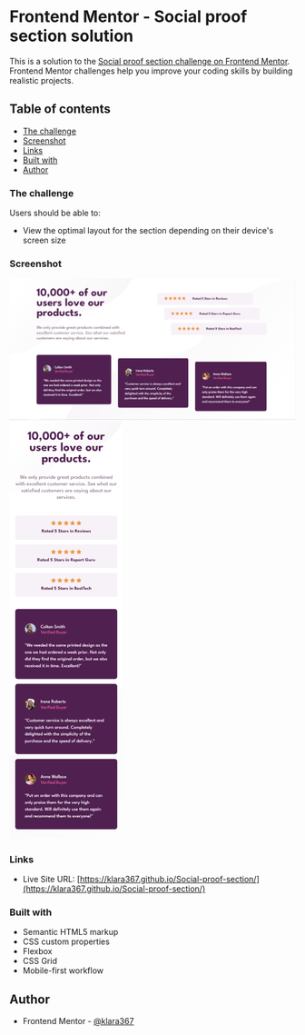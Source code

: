 # Frontend Mentor - Social proof section solution

This is a solution to the [Social proof section challenge on Frontend Mentor](https://www.frontendmentor.io/challenges/social-proof-section-6e0qTv_bA). Frontend Mentor challenges help you improve your coding skills by building realistic projects. 

## Table of contents

  - [The challenge](#the-challenge)
  - [Screenshot](#screenshot)
  - [Links](#links)
  - [Built with](#built-with)
  - [Author](#author)

### The challenge

Users should be able to:

- View the optimal layout for the section depending on their device's screen size

### Screenshot

![](./screenshots/desktop_design.png)
![](./screenshots/mobile-design.png)

### Links

- Live Site URL: [https://klara367.github.io/Social-proof-section/](https://klara367.github.io/Social-proof-section/)

### Built with

- Semantic HTML5 markup
- CSS custom properties
- Flexbox
- CSS Grid
- Mobile-first workflow

## Author

- Frontend Mentor - [@klara367](https://www.frontendmentor.io/profile/klara367)
